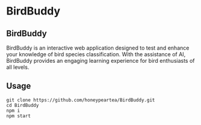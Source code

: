 # BirdBuddy

## BirdBuddy
BirdBuddy is an interactive web application designed to test and enhance your knowledge of bird species classification. With the assistance of AI, BirdBuddy provides an engaging learning experience for bird enthusiasts of all levels.

## Usage

```
git clone https://github.com/honeypeartea/BirdBuddy.git
cd BirdBuddy
npm i
npm start
```
